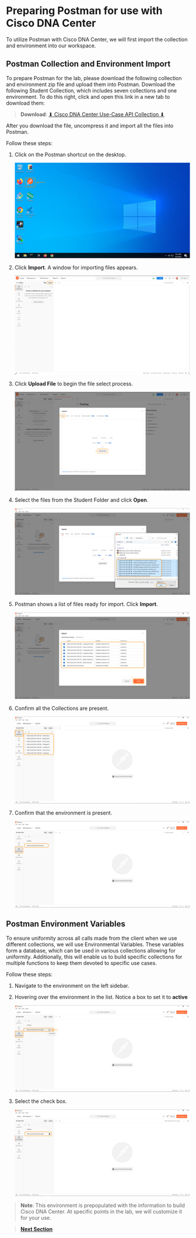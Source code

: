 # Preparing Postman for use with Cisco DNA Center

To utilize Postman with Cisco DNA Center, we will first import the collection and environment into our workspace. 

## Postman Collection and Environment Import

To prepare Postman for the lab, please download the following collection and environment zip file and upload them into Postman. Download the following Student Collection, which includes seven collections and one environment. To do this right, click and open this link in a new tab to download them:
   
> **Download**: <a href="https://minhaskamal.github.io/DownGit/#/home?url=https://github.com/kebaldwi/DNAC-TEMPLATES/tree/master/LABS/LAB-I-Rest-API-Orchestration/postman/DNACenter-UseCase-API-Collection.zip" target="_blank">⬇︎ Cisco DNA Center Use-Case API Collection ⬇︎</a>

After you download the file, uncompress it and import all the files into Postman.

Follow these steps:

1. Click on the Postman shortcut on the desktop.

   ![Postman icon](./images/Postman.png)

2. Click **Import**. A window for importing files appears.

   ![Postman Import Begin](./images/Postman-Import-Begin.png)

3. Click **Upload File** to begin the file select process.

   ![Postman Import Files](./images/Postman-Import-File.png)

4. Select the files from the Student Folder and click **Open**.

   ![Postman Import Select](./images/Postman-Import-Select-Open.png)

5. Postman shows a list of files ready for import. Click **Import**.

   ![Postman Import Upload](./images/Postman-Import-Upload.png)

6. Confirm all the Collections are present.

   ![Postman Collections](./images/Postman-Collection-Confirm.png)

7. Confirm that the environment is present.

   ![Postman Environments](./images/Postman-Environment-Confirm.png)

## Postman Environment Variables

To ensure uniformity across all calls made from the client when we use different collections, we will use Environmental Variables. These variables form a database, which can be used in various collections allowing for uniformity. Additionally, this will enable us to build specific collections for multiple functions to keep them devoted to specific use cases.

Follow these steps:

1. Navigate to the environment on the left sidebar.

2. Hovering over the environment in the list. Notice a box to set it to **active**

   ![json](./images/Postman-Environment-Check.png?raw=true "Import JSON")

3. Select the check box.

   ![json](./images/Postman-Environment-Active.png?raw=true "Import JSON")

> **Note**: This environment is prepopulated with the information to build Cisco DNA Center. At specific points in the lab, we will customize it for your use.

> [**Next Section**](./dnac-0-orientation/04-ssl.md)
